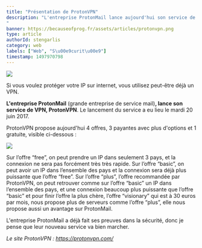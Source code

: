 ```yaml
---
title: "Présentation de ProtonVPN"
description: "L'entreprise ProtonMail lance aujourd'hui son service de VPN, ProtonVPN.
"
banner: https://becauseofprog.fr/assets/articles/protonvpn.png
type: article
authorId: stengarlis
category: web
labels: ["Web", "S\u00e9curit\u00e9"]
timestamp: 1497970798
---
```


![](https://becauseofprog.fr/assets/articles/protonvpn-1.png)

Si vous voulez protéger votre IP sur internet, vous utilisez peut-être déjà un VPN.

**L'entreprise ProtonMail** (grande entreprise de service mail)**, lance son service de VPN, ProtonVPN**. Le lancement du service a eu lieu le mardi 20 juin 2017.

ProtonVPN propose aujourd'hui 4 offres, 3 payantes avec plus d'options et 1 gratuite, visible ci-dessous :

![](https://becauseofprog.fr/assets/articles/protonvpn-2.png)

Sur l’offre “free”, on peut prendre un IP dans seulement 3 pays, et la connexion ne sera pas forcément très très rapide. Sur l’offre “basic”, on peut avoir un IP dans l’ensemble des pays et la connexion sera déjà plus puissante que l’offre “free”. Sur l’offre “plus”, l’offre recommandée par ProtonVPN, on peut retrouver comme sur l’offre “basic” un IP dans l’ensemble des pays, et une connexion beaucoup plus puissante que l’offre “basic” et pour finir l’offre la plus chère, l’offre “visionary” qui est à 30 euros par mois, nous propose plus de serveurs comme l’offre “plus”, elle nous propose aussi un avantage sur ProtonMail.

L'entreprise ProtonMail a déjà fait ses preuves dans la sécurité, donc je pense que leur nouveau service va bien marcher.

*Le site ProtonVPN : <https://protonvpn.com/>*

 

